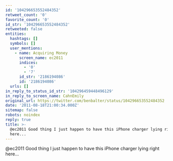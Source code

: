 ```yaml
---
id: '104296653552484352'
retweet_count: '0'
favorite_count: '0'
id_str: '104296653552484352'
retweeted: false
entities:
  hashtags: []
  symbols: []
  user_mentions:
    - name: Acquiring Money
      screen_name: ec2011
      indices:
        - '0'
        - '7'
      id_str: '2186194086'
      id: '2186194086'
  urls: []
in_reply_to_status_id_str: '104296459448496129'
in_reply_to_screen_name: CahnEmily
original_url: https://twitter.com/benbalter/status/104296653552484352
date: '2011-08-18T21:00:34.000Z'
sitemap: false
robots: noindex
reply: true
title: >-
  @ec2011 Good thing I just happen to have this iPhone charger lying right
  here...
---
```


@ec2011 Good thing I just happen to have this iPhone charger lying right here...